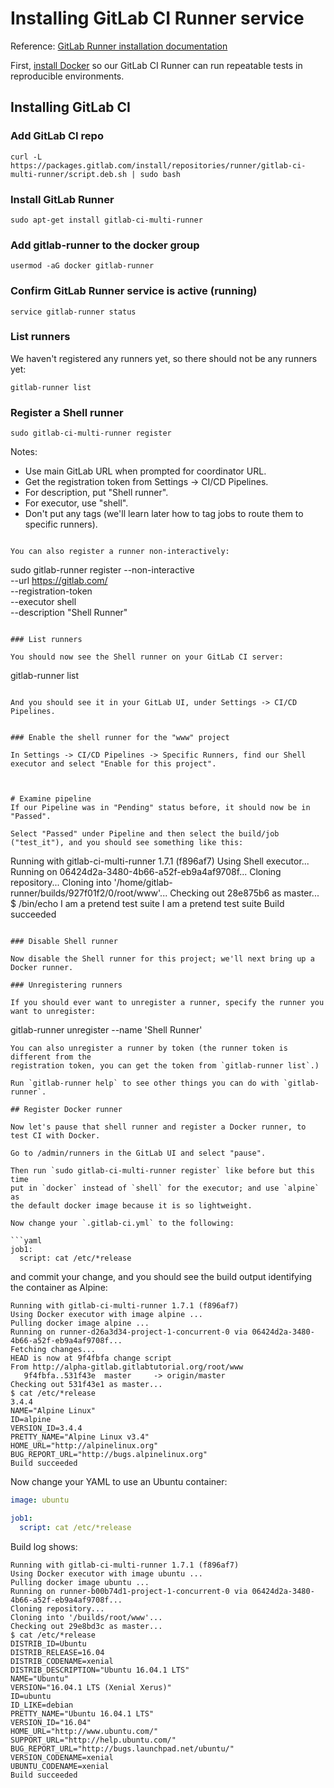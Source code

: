 # Installing GitLab CI Runner service

Reference: [GitLab Runner installation documentation](https://docs.gitlab.com/runner/install/linux-repository.html)


First, [install Docker](21-installing-docker.md) so our GitLab CI Runner can run repeatable tests in reproducible environments.


## Installing GitLab CI

### Add GitLab CI repo
```
curl -L https://packages.gitlab.com/install/repositories/runner/gitlab-ci-multi-runner/script.deb.sh | sudo bash
```

### Install GitLab Runner
```
sudo apt-get install gitlab-ci-multi-runner
```

### Add gitlab-runner to the docker group
```
usermod -aG docker gitlab-runner
```

### Confirm GitLab Runner service is active (running)
```
service gitlab-runner status
```

### List runners

We haven't registered any runners yet, so there should not be any runners yet:

```
gitlab-runner list
```

### Register a Shell runner

```
sudo gitlab-ci-multi-runner register
```

Notes:
- Use main GitLab URL when prompted for coordinator URL.
- Get the registration token from Settings -> CI/CD Pipelines.
- For description, put "Shell runner".
- For executor, use "shell".
- Don't put any tags (we'll learn later how to tag jobs to route them to specific runners).

```

You can also register a runner non-interactively:

```
sudo gitlab-runner register --non-interactive \
                            --url https://gitlab.com/ \
                            --registration-token <token> \
			    --executor shell \
                            --description "Shell Runner"

```

### List runners

You should now see the Shell runner on your GitLab CI server:

```
gitlab-runner list
```

And you should see it in your GitLab UI, under Settings -> CI/CD Pipelines.


### Enable the shell runner for the "www" project

In Settings -> CI/CD Pipelines -> Specific Runners, find our Shell executor and select "Enable for this project".



# Examine pipeline
If our Pipeline was in "Pending" status before, it should now be in "Passed".

Select "Passed" under Pipeline and then select the build/job ("test_it"), and you should see something like this:

```
Running with gitlab-ci-multi-runner 1.7.1 (f896af7)
Using Shell executor...
Running on 06424d2a-3480-4b66-a52f-eb9a4af9708f...
Cloning repository...
Cloning into '/home/gitlab-runner/builds/927f01f2/0/root/www'...
Checking out 28e875b6 as master...
$ /bin/echo I am a pretend test suite
I am a pretend test suite
Build succeeded
```

### Disable Shell runner

Now disable the Shell runner for this project; we'll next bring up a Docker runner.

### Unregistering runners

If you should ever want to unregister a runner, specify the runner you want to unregister:

```
gitlab-runner unregister --name 'Shell Runner'
```
You can also unregister a runner by token (the runner token is different from the
registration token, you can get the token from `gitlab-runner list`.)

Run `gitlab-runner help` to see other things you can do with `gitlab-runner`.

## Register Docker runner

Now let's pause that shell runner and register a Docker runner, to test CI with Docker.

Go to /admin/runners in the GitLab UI and select "pause".

Then run `sudo gitlab-ci-multi-runner register` like before but this time
put in `docker` instead of `shell` for the executor; and use `alpine` as
the default docker image because it is so lightweight.

Now change your `.gitlab-ci.yml` to the following:

```yaml
job1:
  script: cat /etc/*release
```

and commit your change, and you should see the build output identifying
the container as Alpine:

```
Running with gitlab-ci-multi-runner 1.7.1 (f896af7)
Using Docker executor with image alpine ...
Pulling docker image alpine ...
Running on runner-d26a3d34-project-1-concurrent-0 via 06424d2a-3480-4b66-a52f-eb9a4af9708f...
Fetching changes...
HEAD is now at 9f4fbfa change script
From http://alpha-gitlab.gitlabtutorial.org/root/www
   9f4fbfa..531f43e  master     -> origin/master
Checking out 531f43e1 as master...
$ cat /etc/*release
3.4.4
NAME="Alpine Linux"
ID=alpine
VERSION_ID=3.4.4
PRETTY_NAME="Alpine Linux v3.4"
HOME_URL="http://alpinelinux.org"
BUG_REPORT_URL="http://bugs.alpinelinux.org"
Build succeeded
```

Now change your YAML to use an Ubuntu container:

```yaml
image: ubuntu

job1:
  script: cat /etc/*release
```

Build log shows:

```
Running with gitlab-ci-multi-runner 1.7.1 (f896af7)
Using Docker executor with image ubuntu ...
Pulling docker image ubuntu ...
Running on runner-b00b74d1-project-1-concurrent-0 via 06424d2a-3480-4b66-a52f-eb9a4af9708f...
Cloning repository...
Cloning into '/builds/root/www'...
Checking out 29e8bd3c as master...
$ cat /etc/*release
DISTRIB_ID=Ubuntu
DISTRIB_RELEASE=16.04
DISTRIB_CODENAME=xenial
DISTRIB_DESCRIPTION="Ubuntu 16.04.1 LTS"
NAME="Ubuntu"
VERSION="16.04.1 LTS (Xenial Xerus)"
ID=ubuntu
ID_LIKE=debian
PRETTY_NAME="Ubuntu 16.04.1 LTS"
VERSION_ID="16.04"
HOME_URL="http://www.ubuntu.com/"
SUPPORT_URL="http://help.ubuntu.com/"
BUG_REPORT_URL="http://bugs.launchpad.net/ubuntu/"
VERSION_CODENAME=xenial
UBUNTU_CODENAME=xenial
Build succeeded
```
